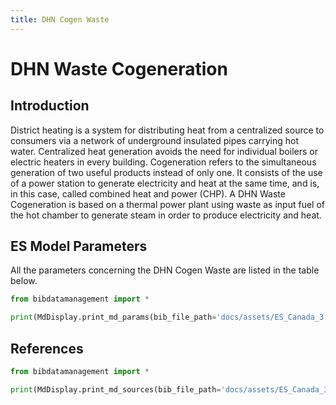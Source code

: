 ```yaml
---
title: DHN Cogen Waste
---
```


# DHN Waste Cogeneration

## Introduction

District heating is a system for distributing heat from a centralized
source to consumers via a network of underground insulated pipes
carrying hot water. Centralized heat generation avoids the need for
individual boilers or electric heaters in every building. Cogeneration
refers to the simultaneous generation of two useful products instead of
only one. It consists of the use of a power station to generate
electricity and heat at the same time, and is, in this case, called
combined heat and power (CHP). A DHN Waste Cogeneration is
based on a thermal power plant using waste as input fuel of the hot
chamber to generate steam in order to produce electricity and heat.

## ES Model Parameters

All the parameters concerning the DHN Cogen Waste are listed in the
table below.

```python exec="on"
from bibdatamanagement import *

print(MdDisplay.print_md_params(bib_file_path='docs/assets/ES_Canada_3.bib',filter_entry='DHN_COGEN_WASTE'))
```

## References

```python exec="on"
from bibdatamanagement import *

print(MdDisplay.print_md_sources(bib_file_path='docs/assets/ES_Canada_3.bib',filter_entry='DHN_COGEN_WASTE'))
```
